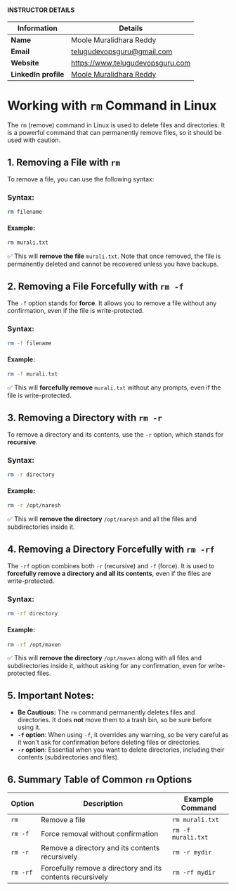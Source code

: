 #### INSTRUCTOR DETAILS

|  Information             | Details                                                                      |
|----------------------    |------------------------------------------------------------------------------|
| **Name**                 | Moole Muralidhara Reddy                                                      |
| **Email**                | telugudevopsguru@gmail.com                                                |
| **Website**              | https://www.telugudevopsguru.com               |
| **LinkedIn profile**     | [Moole Muralidhara Reddy](https://www.linkedin.com/in/moole-muralidhara-reddy) |

# **Working with `rm` Command in Linux**  

The `rm` (remove) command in Linux is used to delete files and directories. It is a powerful command that can permanently remove files, so it should be used with caution.

## **1. Removing a File with `rm`**

To remove a file, you can use the following syntax:

### **Syntax:**  
```sh
rm filename
```

#### **Example:**  
```sh
rm murali.txt
```
✅ This will **remove the file** `murali.txt`. Note that once removed, the file is permanently deleted and cannot be recovered unless you have backups.

## **2. Removing a File Forcefully with `rm -f`**

The `-f` option stands for **force**. It allows you to remove a file without any confirmation, even if the file is write-protected.

### **Syntax:**  
```sh
rm -f filename
```

#### **Example:**  
```sh
rm -f murali.txt
```
✅ This will **forcefully remove** `murali.txt` without any prompts, even if the file is write-protected.

## **3. Removing a Directory with `rm -r`**

To remove a directory and its contents, use the `-r` option, which stands for **recursive**.

### **Syntax:**  
```sh
rm -r directory
```

#### **Example:**  
```sh
rm -r /opt/naresh
```
✅ This will **remove the directory** `/opt/naresh` and all the files and subdirectories inside it.

## **4. Removing a Directory Forcefully with `rm -rf`**

The `-rf` option combines both `-r` (recursive) and `-f` (force). It is used to **forcefully remove a directory and all its contents**, even if the files are write-protected.

### **Syntax:**  
```sh
rm -rf directory
```

#### **Example:**  
```sh
rm -rf /opt/maven
```
✅ This will **remove the directory** `/opt/maven` along with all files and subdirectories inside it, without asking for any confirmation, even for write-protected files.

## **5. Important Notes:**

- **Be Cautious:** The `rm` command permanently deletes files and directories. It does **not** move them to a trash bin, so be sure before using it.
- **`-f` option**: When using `-f`, it overrides any warning, so be very careful as it won't ask for confirmation before deleting files or directories.
- **`-r` option**: Essential when you want to delete directories, including their contents (subdirectories and files).

## **6. Summary Table of Common `rm` Options**

| Option | Description                                           | Example Command                       |
|--------|-------------------------------------------------------|---------------------------------------|
| `rm`   | Remove a file                                          | `rm murali.txt`                       |
| `rm -f`| Force removal without confirmation                    | `rm -f murali.txt`                    |
| `rm -r`| Remove a directory and its contents recursively       | `rm -r mydir`                         |
| `rm -rf`| Forcefully remove a directory and its contents recursively | `rm -rf mydir`                        |
